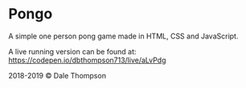 # Pongo

A simple one person pong game made in HTML, CSS and JavaScript.

A live running version can be found at: <a href="https://codepen.io/dbthompson713/live/aLvPdg">https://codepen.io/dbthompson713/live/aLvPdg</a>

2018-2019 © Dale Thompson
